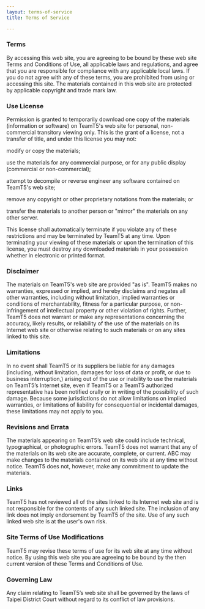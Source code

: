 ```yaml
---
layout: terms-of-service
title: Terms of Service

---
```

### Terms

By accessing this web site, you are agreeing to be bound by these web site Terms and Conditions of Use, all applicable laws and regulations, and agree that you are responsible for compliance with any applicable local laws. If you do not agree with any of these terms, you are prohibited from using or accessing this site. The materials contained in this web site are protected by applicable copyright and trade mark law.

### Use License

Permission is granted to temporarily download one copy of the materials (information or software) on TeamT5's web site for personal, non-commercial transitory viewing only. This is the grant of a license, not a transfer of title, and under this license you may not:             

modify or copy the materials;            
          
          
use the materials for any commercial purpose, or for any public display (commercial or non-commercial);      
               
               
attempt to decompile or reverse engineer any software contained on TeamT5's web site;       
       
       
remove any copyright or other proprietary notations from the materials; or          
      
      
transfer the materials to another person or "mirror" the materials on any other server.        
           
           
This license shall automatically terminate if you violate any of these restrictions and may be terminated by TeamT5 at any time. Upon terminating your viewing of these materials or upon the termination of this license, you must destroy any downloaded materials in your possession whether in electronic or printed format.

### Disclaimer

The materials on TeamT5's web site are provided "as is". TeamT5 makes no warranties, expressed or implied, and hereby disclaims and negates all other warranties, including without limitation, implied warranties or conditions of merchantability, fitness for a particular purpose, or non-infringement of intellectual property or other violation of rights. Further, TeamT5 does not warrant or make any representations concerning the accuracy, likely results, or reliability of the use of the materials on its Internet web site or otherwise relating to such materials or on any sites linked to this site.

### Limitations

In no event shall TeamT5 or its suppliers be liable for any damages (including, without limitation, damages for loss of data or profit, or due to business interruption,) arising out of the use or inability to use the materials on TeamT5’s Internet site, even if TeamT5 or a TeamT5 authorized representative has been notified orally or in writing of the possibility of such damage. Because some jurisdictions do not allow limitations on implied warranties, or limitations of liability for consequential or incidental damages, these limitations may not apply to you.

### Revisions and Errata

The materials appearing on TeamT5’s web site could include technical, typographical, or photographic errors. TeamT5 does not warrant that any of the materials on its web site are accurate, complete, or current. ABC may make changes to the materials contained on its web site at any time without notice. TeamT5 does not, however, make any commitment to update the materials.

### Links

TeamT5 has not reviewed all of the sites linked to its Internet web site and is not responsible for the contents of any such linked site. The inclusion of any link does not imply endorsement by TeamT5 of the site. Use of any such linked web site is at the user's own risk.

### Site Terms of Use Modifications

TeamT5 may revise these terms of use for its web site at any time without notice. By using this web site you are agreeing to be bound by the then current version of these Terms and Conditions of Use.

### Governing Law

Any claim relating to TeamT5’s web site shall be governed by the laws of Taipei District Court without regard to its conflict of law provisions.